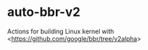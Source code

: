 # auto-bbr-v2
Actions for building Linux kernel with &lt;https://github.com/google/bbr/tree/v2alpha&gt;
